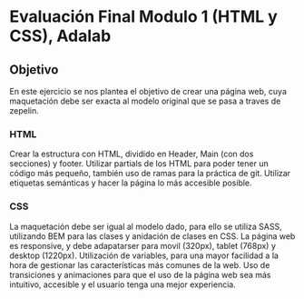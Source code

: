 # Evaluación Final Modulo 1 (HTML y CSS), Adalab

## Objetivo

En este ejercicio se nos plantea el objetivo de crear una página web, cuya maquetación debe ser exacta al modelo original que se pasa a traves de zepelin. 

### HTML
Crear la estructura con HTML, dividido en Header, Main (con dos secciones) y footer. Utilizar partials de los HTML para poder tener un código más pequeño, también uso de ramas para la práctica de git. 
Utilizar etiquetas semánticas y hacer la página lo más accesible posible.

### CSS 
La maquetación debe ser igual al modelo dado, para ello se utiliza SASS, utilizando BEM para las clases y anidación de clases en CSS. 
La página web es responsive, y debe adapatarser para movil (320px), tablet (768px) y desktop (1220px).
Utilización de variables, para una mayor facilidad a la hora de gestionar las características más comunes de la web. 
Uso de transiciones y animaciones para que el uso de la página web sea más intuitivo, accesible y el usuario tenga una mejor experiencia.
